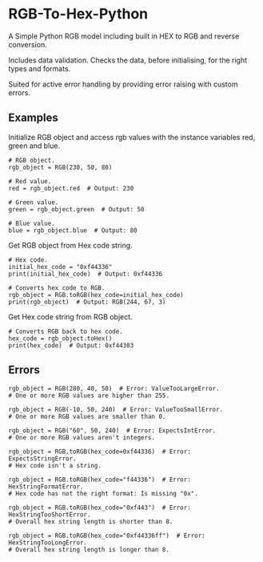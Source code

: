 # RGB-To-Hex-Python
A Simple Python RGB model including built in HEX to RGB and reverse conversion.

Includes data validation. Checks the data, before initialising, for the right types and formats.

Suited for active error handling by providing error raising with custom errors.

## Examples
Initialize RGB object and access rgb values with the instance variables red, green and blue.
```
# RGB object.
rgb_object = RGB(230, 50, 80)

# Red value.
red = rgb_object.red  # Output: 230

# Green value.
green = rgb_object.green  # Output: 50

# Blue value.
blue = rgb_object.blue  # Output: 80

```
Get RGB object from Hex code string.
```
# Hex code.
initial_hex_code = "0xf44336"
print(initial_hex_code)  # Output: 0xf44336

# Converts hex code to RGB.
rgb_object = RGB.toRGB(hex_code=initial_hex_code)
print(rgb_object)  # Output: RGB(244, 67, 3)
```
Get Hex code string from RGB object.
```
# Converts RGB back to hex code.
hex_code = rgb_object.toHex()
print(hex_code)  # Output: 0xf44303
```

## Errors
```
rgb_object = RGB(280, 40, 50)  # Error: ValueTooLargeError.
# One or more RGB values are higher than 255.

rgb_object = RGB(-10, 50, 240)  # Error: ValueTooSmallError.
# One or more RGB values are smaller than 0.

rgb_object = RGB("60", 50, 240)  # Error: ExpectsIntError.
# One or more RGB values aren't integers.

rgb_object = RGB.toRGB(hex_code=0xf44336)  # Error: ExpectsStringError.
# Hex code isn't a string.

rgb_object = RGB.toRGB(hex_code="f44336")  # Error: HexStringFormatError.
# Hex code has not the right format: Is missing "0x".

rgb_object = RGB.toRGB(hex_code="0xf443")  # Error: HexStringTooShortError.
# Overall hex string length is shorter than 8.

rgb_object = RGB.toRGB(hex_code="0xf44336ff")  # Error: HexStringTooLongError.
# Overall hex string length is longer than 8.
```